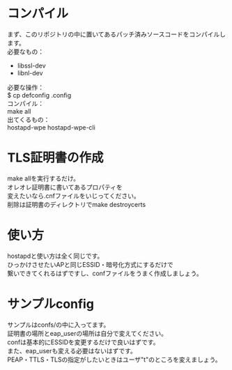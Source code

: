 コンパイル
======
まず、このリポジトリの中に置いてあるパッチ済みソースコードをコンパイルします。  
必要なもの：  
- libssl-dev
- libnl-dev
  
必要な操作：  
$ cp defconfig .config  
コンパイル：  
make all  
出てくるもの：  
hostapd-wpe hostapd-wpe-cli  

TLS証明書の作成
======
make allを実行するだけ。  
オレオレ証明書に書いてあるプロパティを  
変えたいなら.cnfファイルをいじってください。  
削除は証明書のディレクトリでmake destroycerts  

使い方
======
hostapdと使い方は全く同じです。  
ひっかけさせたいAPと同じESSID・暗号化方式にするだけで  
繋いできてくれるはずですし、confファイルをうまく作成しましょう。  

サンプルconfig
=====
サンプルはconfs/の中に入ってます。  
証明書の場所とeap\_userの場所は自分で変えてください。  
confは基本的にESSIDを変更するだけで良いはずです。  
また、eap\_userも変える必要はないはずです。  
PEAP・TTLS・TLSの指定がしたいときはユーザ"t"のところを変えましょう。  

